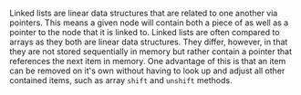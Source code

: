 Linked lists are linear data structures that are related to one another via pointers. This means a given node will contain both a piece of as well as 
a pointer to the node that it is linked to. Linked lists are often compared to arrays as they both are linear data structures. They differ, however, 
in that they are not stored sequentially in memory but rather contain a pointer that references the next item in memory. One advantage of this is that an item can be removed on it's own without having to look up and adjust all other contained items, such as array `shift` and `unshift` methods. 